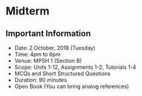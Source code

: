 # Midterm

## Important Information

- Date: 2 October, 2018 (Tuesday)
- Time: 4pm to 6pm
- Venue: MPSH 1 (Section B)
- Scope: Units 1-12, Assignments 1-2, Tutorials 1-4
- MCQs and Short Structured Questions
- Duration: 90 minutes
- Open Book (You can bring analog references)
